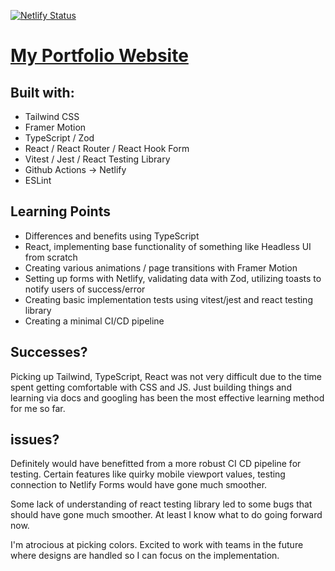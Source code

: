 [![Netlify Status](https://api.netlify.com/api/v1/badges/f7e71410-11cc-42d2-92a7-0a796c109e02/deploy-status)](https://app.netlify.com/sites/ecfolio/deploys)

# [My Portfolio Website](https://ecfolio.netlify.app/)

## Built with:

- Tailwind CSS
- Framer Motion
- TypeScript / Zod
- React / React Router / React Hook Form
- Vitest / Jest / React Testing Library
- Github Actions -> Netlify
- ESLint

## Learning Points

- Differences and benefits using TypeScript
- React, implementing base functionality of something like Headless UI from scratch
- Creating various animations / page transitions with Framer Motion
- Setting up forms with Netlify, validating data with Zod, utilizing toasts to notify users of success/error
- Creating basic implementation tests using vitest/jest and react testing library
- Creating a minimal CI/CD pipeline

## Successes?

Picking up Tailwind, TypeScript, React was not very difficult due to the time spent getting comfortable with CSS and JS. Just building things and learning via docs and googling has been the most effective learning method for me so far.

## issues?

Definitely would have benefitted from a more robust CI CD pipeline for testing. Certain features like quirky mobile viewport values, testing connection to Netlify Forms would have gone much smoother.

Some lack of understanding of react testing library led to some bugs that should have gone much smoother. At least I know what to do going forward now.

I'm atrocious at picking colors. Excited to work with teams in the future where designs are handled so I can focus on the implementation.
